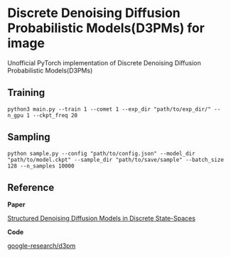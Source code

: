 #  Discrete Denoising Diffusion Probabilistic Models(D3PMs) for image

Unofficial PyTorch implementation of Discrete Denoising Diffusion Probabilistic Models(D3PMs)

## Training
```
python3 main.py --train 1 --comet 1 --exp_dir "path/to/exp_dir/" --n_gpu 1 --ckpt_freq 20
```

## Sampling
```
python sample.py --config "path/to/config.json" --model_dir "path/to/model.ckpt" --sample_dir "path/to/save/sample" --batch_size 128 --n_samples 10000
```

## Reference

**Paper**

[Structured Denoising Diffusion Models in Discrete State-Spaces](https://arxiv.org/abs/2107.03006)

**Code**

[google-research/d3pm](https://github.com/google-research/google-research/tree/master/d3pm)
